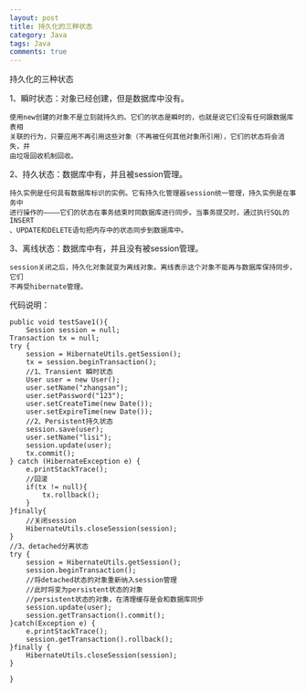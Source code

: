 ```yaml
---
layout: post
title: 持久化的三种状态
category: Java
tags: Java
comments: true
---
```


持久化的三种状态





  1、瞬时状态：对象已经创建，但是数据库中没有。  
  
    使用new创建的对象不是立刻就持久的。它们的状态是瞬时的，也就是说它们没有任何跟数据库表相
    关联的行为，只要应用不再引用这些对象（不再被任何其他对象所引用），它们的状态将会消失，并
    由垃圾回收机制回收。  
  2、持久状态：数据库中有，并且被session管理。
  
    持久实例是任何具有数据库标识的实例。它有持久化管理器session统一管理，持久实例是在事务中
    进行操作的————它们的状态在事务结束时同数据库进行同步。当事务提交时，通过执行SQL的INSERT
    、UPDATE和DELETE语句把内存中的状态同步到数据库中。  
  3、离线状态：数据库中有，并且没有被session管理。  
  
    session关闭之后，持久化对象就变为离线对象。离线表示这个对象不能再与数据库保持同步，它们
    不再受hibernate管理。    
    
代码说明：  

    public void testSave1(){
    	Session session = null;
	Transaction tx = null;
	try {
		session = HibernateUtils.getSession();
		tx = session.beginTransaction();
		//1、Transient 瞬时状态
		User user = new User();
		user.setName("zhangsan");
		user.setPassword("123");
		user.setCreateTime(new Date());
		user.setExpireTime(new Date());
		//2、Persistent持久状态
		session.save(user);
		user.setName("lisi");
		session.update(user);
		tx.commit();
	} catch (HibernateException e) {
		e.printStackTrace();
		//回滚
		if(tx != null){
			tx.rollback();
		}
	}finally{
		//关闭session
		HibernateUtils.closeSession(session);
	}
	//3、detached分离状态
	try {
		session = HibernateUtils.getSession();
		session.beginTransaction();
		//将detached状态的对象重新纳入session管理
		//此时将变为persistent状态的对象
		//persistent状态的对象，在清理缓存是会和数据库同步
		session.update(user);
		session.getTransaction().commit();
	}catch(Exception e) {
		e.printStackTrace();
		session.getTransaction().rollback();
	}finally {
		HibernateUtils.closeSession(session);
	}
		
	}
